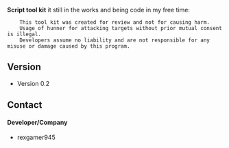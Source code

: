

**Script tool kit** it still in the works and being code in my free time:

```
    This tool kit was created for review and not for causing harm.
    Usage of hunner for attacking targets without prior mutual consent is illegal.
    Developers assume no liability and are not responsible for any misuse or damage caused by this program.

```
## Version 
* Version 0.2

## Contact
#### Developer/Company
* rexgamer945


